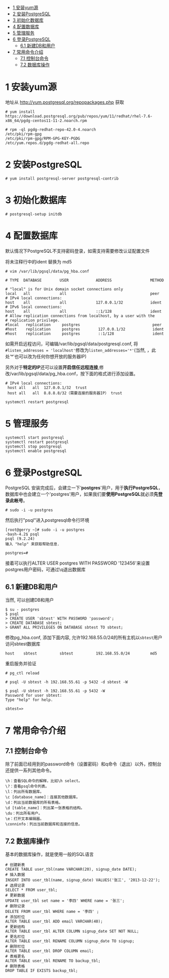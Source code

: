 
<!-- @import "[TOC]" {cmd="toc" depthFrom=1 depthTo=6 orderedList=false} -->

<!-- code_chunk_output -->

- [1 安装yum源](#1-安装yum源)
- [2 安装PostgreSQL](#2-安装postgresql)
- [3 初始化数据库](#3-初始化数据库)
- [4 配置数据库](#4-配置数据库)
- [5 管理服务](#5-管理服务)
- [6 登录PostgreSQL](#6-登录postgresql)
  - [6.1 新建DB和用户](#61-新建db和用户)
- [7 常用命令介绍](#7-常用命令介绍)
  - [7.1 控制台命令](#71-控制台命令)
  - [7.2 数据库操作](#72-数据库操作)

<!-- /code_chunk_output -->

# 1 安装yum源

地址从 http://yum.postgresql.org/repopackages.php 获取

```
# yum install https://download.postgresql.org/pub/repos/yum/11/redhat/rhel-7.6-x86_64/pgdg-centos11-11-2.noarch.rpm

# rpm -ql pgdg-redhat-repo-42.0-4.noarch
/etc/pki/rpm-gpg
/etc/pki/rpm-gpg/RPM-GPG-KEY-PGDG
/etc/yum.repos.d/pgdg-redhat-all.repo
```

# 2 安装PostgreSQL

```
# yum install postgresql-server postgresql-contrib
```

# 3 初始化数据库

```
# postgresql-setup initdb
```

# 4 配置数据库

默认情况下PostgreSQL不支持密码登录，如需支持需要修改认证配置文件

将未注释行中的ident 替换为 md5

```
# vim /var/lib/pgsql/data/pg_hba.conf

# TYPE  DATABASE        USER            ADDRESS                 METHOD

# "local" is for Unix domain socket connections only
local   all             all                                     peer
# IPv4 local connections:
host    all             all             127.0.0.1/32            ident
# IPv6 local connections:
host    all             all             ::1/128                 ident
# Allow replication connections from localhost, by a user with the
# replication privilege.
#local   replication     postgres                                peer
#host    replication     postgres        127.0.0.1/32            ident
#host    replication     postgres        ::1/128                 ident
```

如需开启远程访问，可编辑/var/lib/pgsql/data/postgresql.conf, 将`#listen_addresses = 'localhost'`修改为`listen_addresses='*'`(当然, ，此处‘\*'也可以改为任何你想开放的服务器IP)

另外对于**特定的IP**还可以设置**开启信任远程连接**,修改/var/lib/pgsql/data/pg\_hba.conf，按下面的格式进行添加设置。

```
# IPv4 local connections:
 host all   all  127.0.0.1/32  trust
 host all   all  8.8.8.8/32（需要连接的服务器IP） trust
```

```
systemctl restart postgresql
```

# 5 管理服务

```
systemctl start postgresql
systemctl restart postgresql
systemctl stop postgresql
systemctl enable postgresql
```

# 6 登录PostgreSQL

PostgreSQL 安装完成后，会建立一下‘**postgres**'用户，用于**执行PostgreSQL**，数据库中也会建立一个'postgres'用户，如果我们要**使用PostgreSQL**就必须**先登录此帐号**。

```
# sudo -i -u postgres
```

然后执行"psql"进入postgresql命令行环境

```
[root@gerry ~]# sudo -i -u postgres
-bash-4.2$ psql
psql (9.2.24)
输入 "help" 来获取帮助信息.

postgres=#
```

接着可以执行ALTER USER postgres WITH PASSWORD '123456'来设置postgres用户密码，可通过\q退出数据库

## 6.1 新建DB和用户

当然, 可以创建DB和用户

```
$ su - postgres
$ psql
> CREATE USER 'sbtest' WITH PASSWORD 'password';
> CREATE DATABASE sbtest;
> GRANT ALL PRIVILEGES ON DATABASE sbtest TO sbtest;
```

修改pg\_hba.conf, 添加下面内容, 允许192.168.55.0/24的所有主机以`sbtest`用户访问sbtest数据库

```
host    sbtest          sbtest          192.168.55.0/24         md5
```

重启服务并验证

```
# pg_ctl reload

# psql -U sbtest -h 192.168.55.61 -p 5432 -d sbtest -W

$ psql -U sbtest -h 192.168.55.61 -p 5432 -W
Password for user sbtest:
Type "help" for help.

sbtest=>
```


# 7 常用命令介绍

## 7.1 控制台命令

除了前面已经用到的password命令（设置密码）和q命令（退出）以外，控制台还提供一系列其他命令。

```
\h：查看SQL命令的解释，比如\h select。
\?：查看psql命令列表。
\l：列出所有数据库。
\c [database_name]：连接其他数据库。
\d：列出当前数据库的所有表格。
\d [table_name]：列出某一张表格的结构。
\du：列出所有用户。
\e：打开文本编辑器。
\conninfo：列出当前数据库和连接的信息。
```

## 7.2 数据库操作

基本的数据库操作，就是使用一般的SQL语言

```
# 创建新表 
CREATE TABLE user_tbl(name VARCHAR(20), signup_date DATE);
# 插入数据 
INSERT INTO user_tbl(name, signup_date) VALUES('张三', '2013-12-22');
# 选择记录 
SELECT * FROM user_tbl;
# 更新数据 
UPDATE user_tbl set name = '李四' WHERE name = '张三';
# 删除记录 
DELETE FROM user_tbl WHERE name = '李四' ;
# 添加栏位 
ALTER TABLE user_tbl ADD email VARCHAR(40);
# 更新结构 
ALTER TABLE user_tbl ALTER COLUMN signup_date SET NOT NULL;
# 更名栏位 
ALTER TABLE user_tbl RENAME COLUMN signup_date TO signup;
# 删除栏位 
ALTER TABLE user_tbl DROP COLUMN email;
# 表格更名 
ALTER TABLE user_tbl RENAME TO backup_tbl;
# 删除表格 
DROP TABLE IF EXISTS backup_tbl;
```